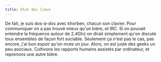 ```yaml
---
title: État des lieux
---
```


De fait, je suis dos-à-dos avec khorben, chacun son clavier. Pour communiquer
on a pas trouvé mieux qu'un bière, et IRC. Si on pouvait entendre la fréquence
autour de 2,4Ghz on dirait simplement qu'on discute tous ensembles de façon
fort sociable. Seulement ça n'est pas le cas, pas encore, j'ai bon espoir
qu'on mute un jour. Alors, on est juste des geeks un peu asociaux. Cultivons
les rapports humains assistés par ordinateur, et reprenons une autre bière.

